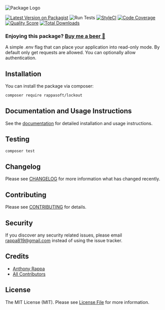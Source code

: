 ![Package Logo](https://banners.beyondco.de/Laravel%20Lockout.png?theme=light&packageName=rappasoft%2Flockout&pattern=hideout&style=style_1&description=Put+your+Laravel+application+into+read-only+mode&md=1&fontSize=100px&images=lock-closed)

[![Latest Version on Packagist](https://img.shields.io/packagist/v/rappasoft/lockout.svg?style=flat-square)](https://packagist.org/packages/rappasoft/lockout)
![Run Tests](https://github.com/rappasoft/lockout/workflows/Run%20Tests/badge.svg?branch=master)
[![StyleCI](https://styleci.io/repos/242222088/shield?style=plastic)](https://github.styleci.io/repos/242222088)
[![Code Coverage](https://scrutinizer-ci.com/g/rappasoft/lockout/badges/coverage.png?b=master)](https://scrutinizer-ci.com/g/rappasoft/lockout/?branch=master)
[![Quality Score](https://img.shields.io/scrutinizer/g/rappasoft/lockout.svg?style=flat-square)](https://scrutinizer-ci.com/g/rappasoft/lockout)
[![Total Downloads](https://img.shields.io/packagist/dt/rappasoft/lockout.svg?style=flat-square)](https://packagist.org/packages/rappasoft/lockout)

### Enjoying this package? [Buy me a beer 🍺](https://www.buymeacoffee.com/rappasoft)

A simple .env flag that can place your application into read-only mode. By default only get requests are allowed. You can optionally allow authentication.

## Installation

You can install the package via composer:

``` bash
composer require rappasoft/lockout
```

## Documentation and Usage Instructions

See the [documentation](https://rappasoft.com/docs/lockout) for detailed installation and usage instructions.

## Testing

``` bash
composer test
```

## Changelog

Please see [CHANGELOG](CHANGELOG.md) for more information what has changed recently.

## Contributing

Please see [CONTRIBUTING](CONTRIBUTING.md) for details.

## Security

If you discover any security related issues, please email rappa819@gmail.com instead of using the issue tracker.

## Credits

- [Anthony Rappa](https://github.com/rappasoft)
- [All Contributors](../../contributors)

## License

The MIT License (MIT). Please see [License File](LICENSE.md) for more information.
